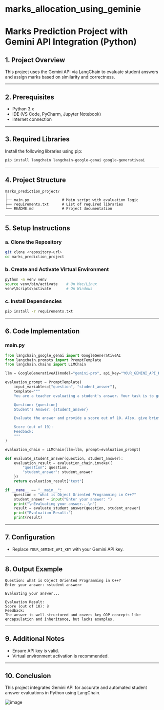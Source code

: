 # marks_allocation_using_geminie
# Marks Prediction Project with Gemini API Integration (Python)

## 1. **Project Overview**
This project uses the Gemini API via LangChain to evaluate student answers and assign marks based on similarity and correctness.

---

## 2. **Prerequisites**
- Python 3.x
- IDE (VS Code, PyCharm, Jupyter Notebook)
- Internet connection

---

## 3. **Required Libraries**
Install the following libraries using pip:
```bash
pip install langchain langchain-google-genai google-generativeai
```

---

## 4. **Project Structure**
```
marks_prediction_project/
│
├── main.py               # Main script with evaluation logic
├── requirements.txt      # List of required libraries
└── README.md             # Project documentation
```

---

## 5. **Setup Instructions**
### a. Clone the Repository
```bash
git clone <repository-url>
cd marks_prediction_project
```
### b. Create and Activate Virtual Environment
```bash
python -m venv venv
source venv/bin/activate    # On Mac/Linux
venv\Scripts\activate       # On Windows
```
### c. Install Dependencies
```bash
pip install -r requirements.txt
```

---

## 6. **Code Implementation**
### main.py
```python
from langchain_google_genai import GoogleGenerativeAI
from langchain.prompts import PromptTemplate
from langchain.chains import LLMChain

llm = GoogleGenerativeAI(model="gemini-pro", api_key="YOUR_GEMINI_API_KEY")

evaluation_prompt = PromptTemplate(
    input_variables=["question", "student_answer"],
    template="""
    You are a teacher evaluating a student's answer. Your task is to grade the answer based on its accuracy, completeness, and clarity.

    Question: {question}
    Student's Answer: {student_answer}

    Evaluate the answer and provide a score out of 10. Also, give brief feedback explaining the score.

    Score (out of 10):
    Feedback:
    """
)

evaluation_chain = LLMChain(llm=llm, prompt=evaluation_prompt)

def evaluate_student_answer(question, student_answer):
    evaluation_result = evaluation_chain.invoke({
        "question": question,
        "student_answer": student_answer
    })
    return evaluation_result["text"]

if __name__ == "__main__":
    question = "what is Object Oriented Programming in C++?"
    student_answer = input("Enter your answer: ")
    print("\nEvaluating your answer...\n")
    result = evaluate_student_answer(question, student_answer)
    print("Evaluation Result:")
    print(result)
```

---

## 7. **Configuration**
- Replace `YOUR_GEMINI_API_KEY` with your Gemini API key.

---

## 8. **Output Example**
```
Question: what is Object Oriented Programming in C++?
Enter your answer: <student answer>

Evaluating your answer...

Evaluation Result:
Score (out of 10): 8
Feedback:
The answer is well-structured and covers key OOP concepts like encapsulation and inheritance, but lacks examples.
```

---

## 9. **Additional Notes**
- Ensure API key is valid.
- Virtual environment activation is recommended.

---

## 10. **Conclusion**
This project integrates Gemini API for accurate and automated student answer evaluations in Python using LangChain.

![image](https://github.com/user-attachments/assets/2be648de-628d-49b7-8e2c-107c87e62add)
